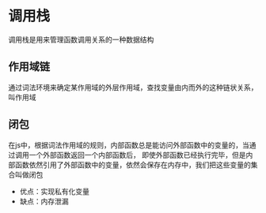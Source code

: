 # 调用栈

调用栈是用来管理函数调用关系的一种数据结构

## 作用域链

通过词法环境来确定某作用域的外层作用域，查找变量由内而外的这种链状关系，叫作用域

## 闭包

在js中，根据词法作用域的规则，内部函数总是能访问外部函数中的变量的，当通过调用一个外部函数返回一个内部函数后，
即使外部函数已经执行完毕，但是内部函数依然引用了外部函数中的变量，依然会保存在内存中，我们把这些变量的集合叫做闭包

- 优点：实现私有化变量
- 缺点：内存泄漏
